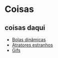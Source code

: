 # Coisas

## coisas daqui
- [Bolas dinâmicas](bolas-din)
- [Atratores estranhos](atratores)
- [Gifs](gifs)
<!-- 
## coisas de fora
### linguagens
- [Julia](https://julialang.org/)
- [Lean](https://leanprover.github.io/lean4/doc/)
### listas de problemas
- [Problems for children from 5 to 15](https://imaginary.org/sites/default/files/taskbook_arnold_en_0.pdf)
- [PIGTIKAL](https://arxiv.org/pdf/0906.0290.pdf)
### ensino
- [https://www.michael-penn.net/teaching](https://www.michael-penn.net/teaching) -->